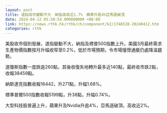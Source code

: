 ```yaml
---
layout: post
title: 道指收市變動不大　納指高收近1.7%　蘋果升逾4%亞馬遜破頂
date: 2024-04-12 05:50:54.000000000 +08:00
link: https://news.rthk.hk/rthk/ch/component/k2/1748528-20240412.htm
categories: rthk
---
```


美股收市個別發展，道指變動不大，納指及標普500指數上升。美國3月最終需求生產物價指數按月升幅收窄至0.2%，低於市場預期，令市場憧憬通脹仍處降溫趨勢。

道瓊斯指數一度跌逾260點，其後收復失地轉升最多近140點，最終收市跌2點，收報38459點。

納斯達克指數收報16442，升271點，升幅1.68%。

標準普爾500指數收報5199點，升38點，升幅0.74%。

大型科技股普遍上升，蘋果升及Nvidia升逾4%，亞馬遜破頂，高收近2%。

